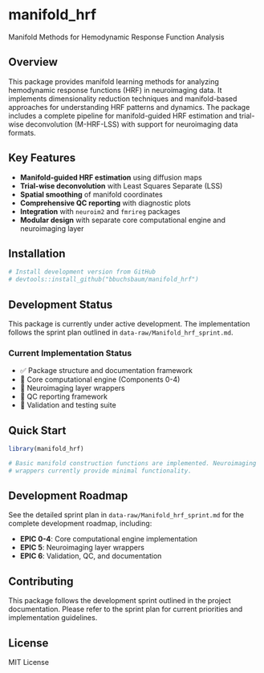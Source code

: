 # manifold_hrf

Manifold Methods for Hemodynamic Response Function Analysis

## Overview

This package provides manifold learning methods for analyzing hemodynamic response functions (HRF) in neuroimaging data. It implements dimensionality reduction techniques and manifold-based approaches for understanding HRF patterns and dynamics. The package includes a complete pipeline for manifold-guided HRF estimation and trial-wise deconvolution (M-HRF-LSS) with support for neuroimaging data formats.

## Key Features

- **Manifold-guided HRF estimation** using diffusion maps
- **Trial-wise deconvolution** with Least Squares Separate (LSS) 
- **Spatial smoothing** of manifold coordinates
- **Comprehensive QC reporting** with diagnostic plots
- **Integration** with `neuroim2` and `fmrireg` packages
- **Modular design** with separate core computational engine and neuroimaging layer

## Installation

```r
# Install development version from GitHub
# devtools::install_github("bbuchsbaum/manifold_hrf")
```

## Development Status

This package is currently under active development. The implementation follows the sprint plan outlined in `data-raw/Manifold_hrf_sprint.md`.

### Current Implementation Status

- ✅ Package structure and documentation framework
- 🚧 Core computational engine (Components 0-4)
- 🚧 Neuroimaging layer wrappers  
- 🚧 QC reporting framework
- 🚧 Validation and testing suite

## Quick Start

```r
library(manifold_hrf)

# Basic manifold construction functions are implemented. Neuroimaging
# wrappers currently provide minimal functionality.
```

## Development Roadmap

See the detailed sprint plan in `data-raw/Manifold_hrf_sprint.md` for the complete development roadmap, including:

- **EPIC 0-4**: Core computational engine implementation
- **EPIC 5**: Neuroimaging layer wrappers
- **EPIC 6**: Validation, QC, and documentation

## Contributing

This package follows the development sprint outlined in the project documentation. Please refer to the sprint plan for current priorities and implementation guidelines.

## License

MIT License 